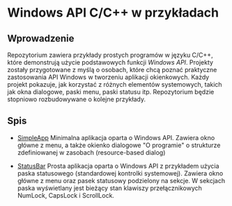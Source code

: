 # Windows API C/C++ w przykładach

## Wprowadzenie
Repozytorium zawiera przykłady prostych programów w języku C/C++, które demonstrują użycie podstawowych funkcji *Windows API*. Projekty zostały przygotowane z myślą o osobach, które chcą poznać praktyczne zastosowania API Windows w tworzeniu aplikacji okienkowych. Każdy projekt pokazuje, jak korzystać z różnych elementów systemowych, takich jak okna dialogowe, paski menu, paski statusu itp.
Repozytorium będzie stopniowo rozbudowywane o kolejne przykłady.

## Spis
* [SimpleApp](./pl/SimpleApp/)
Minimalna aplikacja oparta o Windows API. Zawiera okno główne z menu, a także okienko dialogowe "O programie" o strukturze zdefiniowanej w zasobach (resource-based dialog)

* [StatusBar](./pl/StatusBar/)
Prosta aplikacja oparta o Windows API z przykładem użycia paska statusowego (standardowej kontrolki systemowej). Zawiera okno główne z menu oraz pasek statusowy podzielony na sekcje. W sekcjach paska wyświetlany jest bieżący stan klawiszy przełącznikowych NumLock, CapsLock i ScrollLock.
